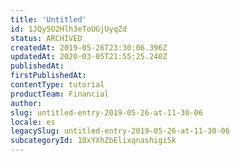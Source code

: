 ```yaml
---
title: 'Untitled'
id: 1JQy5O2Hlh3eToUGjUyqZd
status: ARCHIVED
createdAt: 2019-05-26T23:30:06.396Z
updatedAt: 2020-03-05T21:55:25.240Z
publishedAt: 
firstPublishedAt: 
contentType: tutorial
productTeam: Financial
author: 
slug: untitled-entry-2019-05-26-at-11-30-06
locale: es
legacySlug: untitled-entry-2019-05-26-at-11-30-06
subcategoryId: 18xYXhZbElixqnashigi5k
---
```



